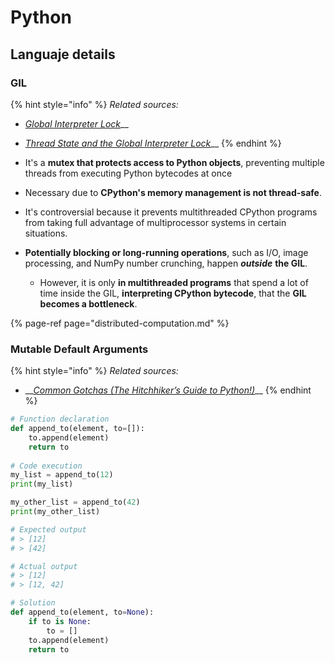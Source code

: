 # Python

## Languaje details

### GIL

{% hint style="info" %}
_Related sources:_

* [_Global Interpreter Lock_](https://wiki.python.org/moin/GlobalInterpreterLock)\_\_
* [_Thread State and the Global Interpreter Lock_](https://docs.python.org/3/c-api/init.html#thread-state-and-the-global-interpreter-lock)\_\_
{% endhint %}

* It's a **mutex that protects access to Python objects**, preventing multiple threads from executing Python bytecodes at once
* Necessary due to **CPython's memory management is not thread-safe**.
* It's controversial because it prevents multithreaded CPython programs from taking full advantage of multiprocessor systems in certain situations.
* **Potentially blocking or long-running operations**, such as I/O, image processing, and NumPy number crunching, happen _**outside**_ **the GIL**.
  * However, it is only **in multithreaded programs** that spend a lot of time inside the GIL, **interpreting CPython bytecode**, that the **GIL becomes a bottleneck**.

{% page-ref page="distributed-computation.md" %}

### Mutable Default Arguments

{% hint style="info" %}
_Related sources:_

* \_\_[_Common Gotchas \(The Hitchhiker’s Guide to Python!\)_](https://docs.python-guide.org/writing/gotchas/#mutable-default-arguments)\_\_
{% endhint %}

```python
# Function declaration
def append_to(element, to=[]):
    to.append(element)
    return to
    
# Code execution
my_list = append_to(12)
print(my_list)

my_other_list = append_to(42)
print(my_other_list)

# Expected output
# > [12]
# > [42]

# Actual output
# > [12]
# > [12, 42]

# Solution
def append_to(element, to=None):
    if to is None:
        to = []
    to.append(element)
    return to
```

